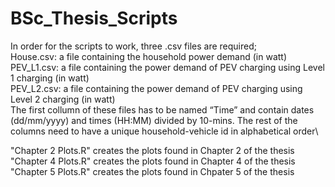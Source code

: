 # BSc_Thesis_Scripts
In order for the scripts to work, three .csv files are required;\
House.csv: a file containing the household power demand (in watt)\
PEV_L1.csv: a file containing the power demand of PEV charging using Level 1 charging (in watt)\
PEV_L2.csv: a file containing the power demand of PEV charging using Level 2 charging (in watt)\
The first collumn of these files has to be named “Time” and contain dates (dd/mm/yyyy) and times (HH:MM) divided by 10-mins. The rest of the columns need to have a unique household-vehicle id in alphabetical order\

"Chapter 2 Plots.R" creates the plots found in Chapter 2 of the thesis\
"Chapter 4 Plots.R" creates the plots found in Chapter 4 of the thesis\
"Chapter 5 Plots.R" creates the plots found in Chpater 5 of the thesis
